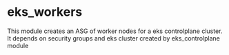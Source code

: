 # eks_workers

This module creates an ASG of worker nodes for a eks controlplane cluster. It depends on security groups and eks cluster created by eks_controlplane module
